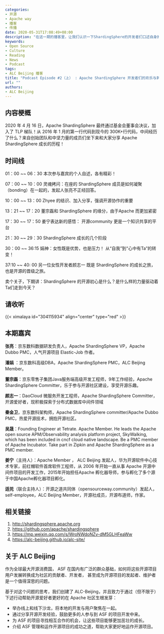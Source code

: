 ```yaml
---
categories:
- 开源
- Apache way
- 播客
- 传播
date: 2020-05-31T17:08:49+08:00
description: "在这一期的播客里，让我们认识一下ShardingSphere的开发者们口述自身的经历，这中体验是区别于文字的，这是一种复杂的情感，ta们仿佛就在我们的眼前，和我们非常放松的聊天，聊日常、聊枯燥、聊编程带来的愉悦、聊开源带给人生的冲击。"
keywords:
- Open Source
- Culture
- Reading
- News
- Podcast
tags:
- ALC Beijing 播客
title: "Podcast Episode #2（上） : Apache ShardingSphere 开发者们的欢乐与刺激"
url: ""
authors:
- ALC Beijing
---
```


## 内容梗概

2020 年 4 月 16 日，Apache ShardingSphere 最终通过基金会董事会决议，加入了 TLP 梯队！从 2016 年 1 月的第一行代码到现今的 300K+行代码，中间经历了什么？来自创始团队和中坚力量的成员们坐下来和大家分享 Apache ShardingSphere 成长的历程！

## 时间线

01：00 ~~ 06：30  本次参与嘉宾的个人自述，各有精彩！

07：00 ~~  10：00  灵魂拷问：在座的 ShardingSphere 成员是如何凝聚（bonding）在一起的，发起人张亮不正经回答。

10：00 ~~  13：00 Zhyee 的结识、加入分享，强调开源协作的重要

13：21 ~~  17：20   董宗磊和 ShardingSphere 的缘分，由于Apache 而更加紧密

17：30 ~~  17：50 姜宁表达新的感悟： 开源community 更是一个知识共享的平台

21：30 ~~ 29：30  ShardingSphere 成长的几个阶段

30：00 ~~ 36:15  娟神：女性既是优势，也是压力！ 从“自我”到“心中有Ta”的转变！

37:10 ~~ 40: 00 另一位女性开发者颜志一 既是 ShardingSphere 的成长之旅，也是开源的晋级之旅。

卖个关子，下期讲：ShardingSphere 的开源初心是什么？是什么样的力量驱动着Ta们走到今天？

## 请收听


{{< ximalaya id="304115934" align="center" type="red" >}}


## 本期嘉宾

**张亮**：京东数科数据研发负责人，Apache ShardingSphere VP，Apache Dubbo PMC，人气开源项目 Elastic-Job 作者。

**潘娟** ：京东数科高级DBA，Apache ShardingSphere PMC，ALC Beijing Member。

**董宗磊**：京东零售子集团Java服务端高级开发工程师，9年工作经验，Apache ShardingSphere Committer，乐于参与开源社区建设，享受开源乐趣。

**颜志一**：DaoCloud 微服务开发工程师，Apache ShardingSphere Committer，开源爱好者，现积极探索于分布式数据库中间件领域

**秦金卫**，京东数科架构师，Apache ShardingSphere committer/Apache Dubbo PMC，热爱开源技术，拥抱开源社区。

**吴晟**：Founding Engineer at Tetrate. Apache Member. He leads the Apache open source APM/Observability analysis platform project, SkyWalking, which has been included in cncf cloud native landscape. Be a PMC member of Apache Incubator. Take part in Zipkin and Apache ShardingSphere as a PMC member.

**姜宁**（主持人）：Apache Member ， ALC Beijing 发起人，华为开源软件中心技术专家，前红帽软件首席软件工程师，从 2006 年开始一直从事 Apache 开源中间件项目的开发工作，2015年开始担任Apache 孵化器导师，参与孵化了多个源于中国Apache孵化器项目孵化。

**适兕**（联合主持人）：开源之道共同体（opensourceway.community）发起人，self-employee，ALC Beijing Member，开源社成员，开源布道师，作家。

## 相关链接

1. http://shardingsphere.apache.org
2. https://github.com/apache/shardingsphere
3. https://mp.weixin.qq.com/s/WroNWdoNZv-dM5GLHFeaWw
4. https://alc-beijing.github.io/alc-site/

## 关于 ALC Beijing

作为全球最大开源消费国， ASF 在国内有广泛的群众基础，如何将这些开源项目用户发展转换成为社区的贡献者、开发者， 甚至成为开源项目的发起者、维护者是一个值得深思的问题。

基于对这个问题的思考，我们创建了 ALC-Beijing，并且致力于通过（但不限于）下述行动帮助开源爱好者更好的在 Apache 社区生根发芽：

- 举办线上和线下沙龙，将本地的开发与用户聚焦在一起。
- 通过分享开源开发经验，鼓励更多的人参与到 ASF 的项目开发中来。
- 为 ASF 的项目寻找相互合作的机会，让这些项目能够更加茁壮的成长。
- 介绍 ASF 管理和运作开源项目的成功之道，帮助大家更好地运作开源项目。
